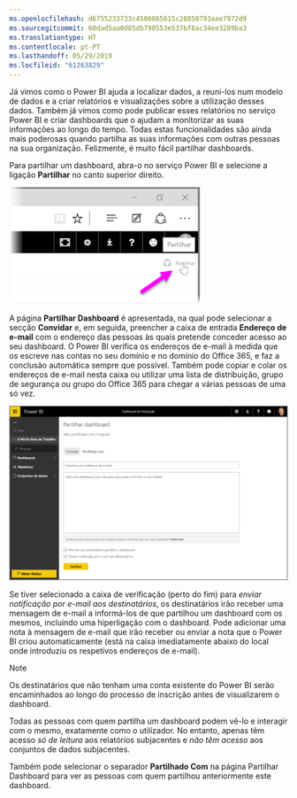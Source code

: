 ```yaml
---
ms.openlocfilehash: d6755233733c4500865615c28850793aae7972d9
ms.sourcegitcommit: 60dad5aa0d85db790553e537bf8ac34ee3289ba3
ms.translationtype: HT
ms.contentlocale: pt-PT
ms.lasthandoff: 05/29/2019
ms.locfileid: "61263829"
---
```

Já vimos como o Power BI ajuda a localizar dados, a reuni-los num modelo de dados e a criar relatórios e visualizações sobre a utilização desses dados. Também já vimos como pode publicar esses relatórios no serviço Power BI e criar dashboards que o ajudam a monitorizar as suas informações ao longo do tempo. Todas estas funcionalidades são ainda mais poderosas quando partilha as suas informações com outras pessoas na sua organização. Felizmente, é muito fácil partilhar dashboards.

Para partilhar um dashboard, abra-o no serviço Power BI e selecione a ligação **Partilhar** no canto superior direito.

![](media/4-4-share-dashboards/4-4_1.png)

A página **Partilhar Dashboard** é apresentada, na qual pode selecionar a secção **Convidar** e, em seguida, preencher a caixa de entrada **Endereço de e-mail** com o endereço das pessoas às quais pretende conceder acesso ao seu dashboard. O Power BI verifica os endereços de e-mail à medida que os escreve nas contas no seu domínio e no domínio do Office 365, e faz a conclusão automática sempre que possível. Também pode copiar e colar os endereços de e-mail nesta caixa ou utilizar uma lista de distribuição, grupo de segurança ou grupo do Office 365 para chegar a várias pessoas de uma só vez.

![](media/4-4-share-dashboards/4-4_2.png)

Se tiver selecionado a caixa de verificação (perto do fim) para *enviar notificação por e-mail aos destinatários*, os destinatários irão receber uma mensagem de e-mail a informá-los de que partilhou um dashboard com os mesmos, incluindo uma hiperligação com o dashboard. Pode adicionar uma nota à mensagem de e-mail que irão receber ou enviar a nota que o Power BI criou automaticamente (está na caixa imediatamente abaixo do local onde introduziu os respetivos endereços de e-mail).

>[!NOTE]
>Os destinatários que não tenham uma conta existente do Power BI serão encaminhados ao longo do processo de inscrição antes de visualizarem o dashboard.
> 
> 

Todas as pessoas com quem partilha um dashboard podem vê-lo e interagir com o mesmo, exatamente como o utilizador. No entanto, apenas têm acesso *só de leitura* aos relatórios subjacentes e *não têm acesso* aos conjuntos de dados subjacentes.

Também pode selecionar o separador **Partilhado Com** na página Partilhar Dashboard para ver as pessoas com quem partilhou anteriormente este dashboard.

